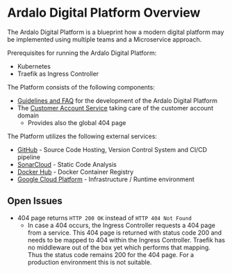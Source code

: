 # Ardalo Digital Platform Overview
The Ardalo Digital Platform is a blueprint how a modern digital platform may be implemented
using multiple teams and a Microservice approach.

Prerequisites for running the Ardalo Digital Platform:
* Kubernetes
* Traefik as Ingress Controller

The Platform consists of the following components:
* [Guidelines and FAQ](https://github.com/ardalo/digital-platform-development-guide) for the development of the Ardalo Digital Platform
* The [Customer Account Service](https://github.com/ardalo/adp-customer-account-service) taking care of the customer account domain
  * Provides also the global 404 page

The Platform utilizes the following external services:
* [GitHub](https://github.com/ardalo?tab=repositories) - Source Code Hosting, Version Control System and CI/CD pipeline
* [SonarCloud](https://sonarcloud.io/organizations/ardalo/projects) - Static Code Analysis
* [Docker Hub](https://hub.docker.com/u/ardalo) - Docker Container Registry
* [Google Cloud Platform](https://cloud.google.com/?hl=de) - Infrastructure / Runtime environment

## Open Issues
* 404 page returns `HTTP 200 OK` instead of `HTTP 404 Not Found`
  * In case a 404 occurs, the Ingress Controller requests a 404 page from a service. This 404 page is
    returned with status code 200 and needs to be mapped to 404 within the Ingress Controller. Traefik
    has no middleware out of the box yet which performs that mapping. Thus the status code remains 200
    for the 404 page. For a production environment this is not suitable.

